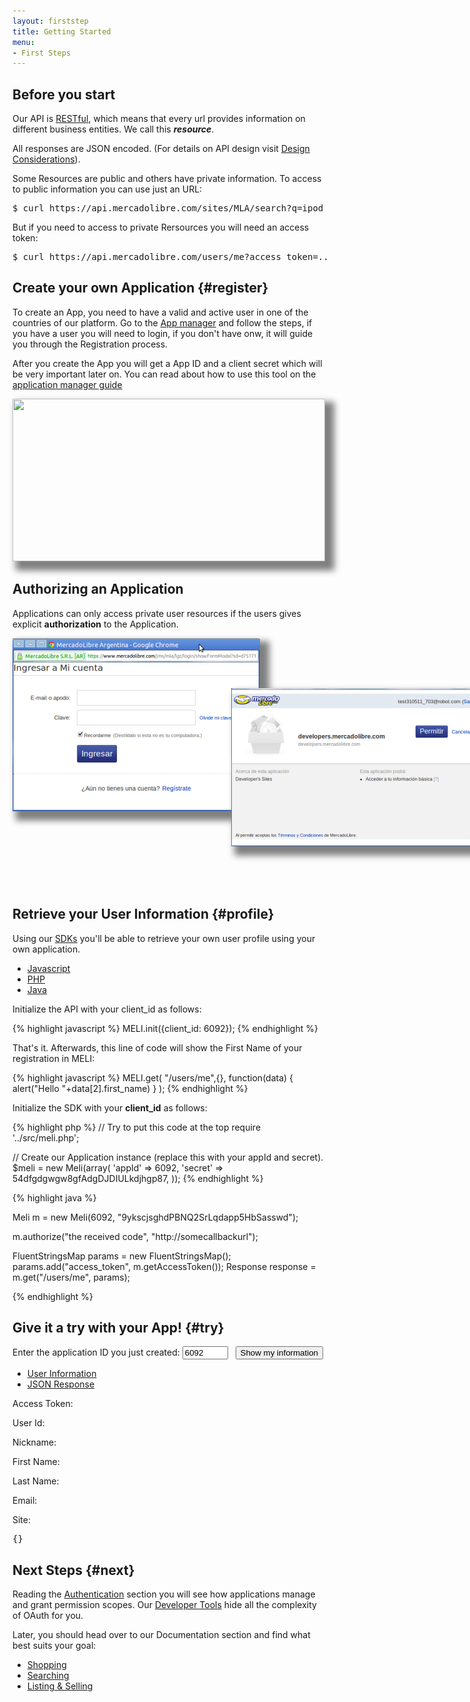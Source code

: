 ```yaml
---
layout: firststep
title: Getting Started
menu: 
- First Steps
---
```



## Before you start


Our API is [RESTful](http://es.wikipedia.org/wiki/Representational_State_Transfer), which means that every url provides information on different business entities. We call this **_resource_**. 

All responses are JSON encoded. (For details on API design visit [Design Considerations](/design-considerations/#json)).

Some Resources are public and others have private information. To access to public information you can use just an URL:

<pre class="terminal">
$ curl https://api.mercadolibre.com/sites/MLA/search?q=ipod
</pre>


But if you need to access to private Rersources you will need an access token:

<pre class="terminal">
$ curl https://api.mercadolibre.com/users/me?access_token=...
</pre>


## Create your own Application {#register}


To create an App, you need to have a valid and active user in one of the countries of our platform.
Go to the [App manager](http://applications.mercadolibre.com) and follow the steps, if you have a user you will need to login, if you don't have onw, it will guide you through the Registration process.

After you create the App you will get a App ID and a client secret which will be very important later on. You can read about how to use this tool on the [application manager guide](/application-manager)

<style type="text/css">
img.appID
{
  width:500px;
  height:260px;
  background:url(/images/application-detail.png) 0px 0px;
  box-shadow:10px 10px 10px 5px gray; 
}
</style>

<img src="" class="appID">

## Authorizing an Application

Applications can only access private user resources if the users gives explicit **authorization** to the Application.



<div style="height:400px;">
  <img src="/images/authentication.png" style="z-index:1;box-shadow:10px 10px 10px 5px gray;" />
  <img src="/images/authorization.png" style="position:relative;left:350px;top:-200px;z-index:2;box-shadow:10px 10px 10px 5px gray;" />
</div>


## Retrieve your User Information {#profile}

Using our [SDKs](/javascript-sdk) you'll be able to retrieve your own user profile using your own application.

<div id="code">
	<ul>
		<li><a href="#javascript">Javascript</a></li>
		<li><a href="#php">PHP</a></li>
		<li><a href="#java">Java</a></li>
	</ul>
	<div>
		<div id="javascript">
Initialize the API with your client_id as follows:

{% highlight javascript %}
MELI.init({client_id: 6092});
{% endhighlight %}
				

That's it. Afterwards, this line of code will show the First Name of your registration in MELI:

{% highlight javascript %}
MELI.get(
  "/users/me",{},
    function(data) { alert("Hello "+data[2].first_name) }
);
{% endhighlight %}
		</div>
		<div id="php">
Initialize the SDK with your __client_id__ as follows:

{% highlight php %}
// Try to put this code at the top
require '../src/meli.php';

// Create our Application instance (replace this with your appId and secret).
$meli = new Meli(array(
    'appId'         => 6092,
    'secret'        => 54dfgdgwgw8gfAdgDJDIULkdjhgp87,
));
			{% endhighlight %}
		</div>
		<div id="java">
			{% highlight java %}

Meli m = new Meli(6092, "9ykscjsghdPBNQ2SrLqdapp5HbSasswd");

m.authorize("the received code", "http://somecallbackurl");

FluentStringsMap params = new FluentStringsMap();
params.add("access_token", m.getAccessToken());
Response response = m.get("/users/me", params);

{% endhighlight %}
		</div>
	</div>
</div>


## Give it a try with your App! {#try}

<p>
  Enter the application ID you just created: <input id="target" type="text" value="6092" size="6" /> &nbsp;
  <input class="ch-btn ch-btn-small" type="button" id="show-my-info" value="Show my information"/>
</p>

<div id="try-by-yourself">
  <ul>
    <li><a href="#user-info">User Information</a></li>
    <li><a href="#response">JSON Response</a></li>
  </ul>
  <div>
    <div id="user-info">
      <p class="ch-form-row ch-form-required"><label for="access_token">Access Token:</label><span id="access_token"></span></p>
      <p class="ch-form-row ch-form-required"><label for="userid">User Id:</label><span id="userid"></span></p>
      <p class="ch-form-row ch-form-required"><label for="nickname">Nickname:</label><span id="nickname"></span></p>
      <p class="ch-form-row ch-form-required"><label for="firstname">First Name:</label><span id="firstname"></span></p>
      <p class="ch-form-row ch-form-required"><label for="lastname">Last Name:</label><span id="lastname"></span></p>
      <p class="ch-form-row ch-form-required"><label for="email">Email:</label><span id="email"></span></p>
      <p class="ch-form-row ch-form-required"><label for="site">Site:</label><span id="site"></span></p>
    </div>
    <div id="response">
      <p><pre id="me">{}</pre></p>
    </div>
  </div>
</div>

<script>

  window.onload = function() { startDrawing(); }
  
  function startDrawing(){
      $("#try-by-yourself").tabNavigator();
      $("#code").tabNavigator();
      
      $('#show-my-info').click(function() {

          var ID = parseInt($('#target').val());
          console.log(ID);

          MELI.init({client_id: ID});
          
          MELI.login(function() {

            MELI.get('/users/me', null, function(data) {
              
              var userInfo = data[2];
              console.log(userInfo);

              $('#access_token').html(MELI.getToken());
              $('#access_token').show();

              $('#userid').html(JSON.stringify(userInfo.id));
              $('#userid').show();

              $('#nickname').html(JSON.stringify(userInfo.nickname));
              $('#nickname').show();

              $('#firstname').html(JSON.stringify(userInfo.first_name));
              $('#firstname').show();

              $('#lastname').html(JSON.stringify(userInfo.last_name));
              $('#lastname').show();

              $('#email').html(JSON.stringify(userInfo.email));
              $('#email').show();

              $('#site').html(JSON.stringify(userInfo.site_id));
              $('#site').show();

              $('#me').html(JSON.stringify(userInfo));
              $('#me').show();
            });

          });
        });

  }
</script>


## Next Steps {#next}

Reading the [Authentication](/authentication-and-authorization) section you will see how applications manage and grant permission scopes. Our [Developer Tools](/javascript-sdk) hide all the complexity of OAuth for you.

Later, you should head over to our Documentation section and find what best suits your goal:
<ul class="ch-list parameters">
  <li><a href="/bookmarks">Shopping</a></li>
  <li><a href="/search-visual-introduction">Searching</a></li>
  <li><a href="/listing-introduction">Listing &amp; Selling</a></li>
</ul>


